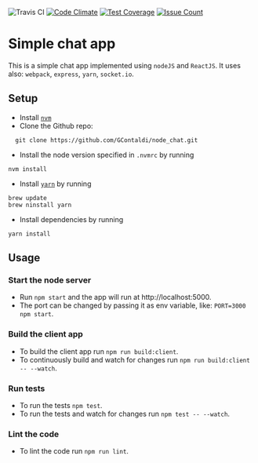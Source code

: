 ![Travis CI](https://travis-ci.org/GContaldi/node_chat.svg?branch=master)
[![Code Climate](https://codeclimate.com/github/GContaldi/node_chat/badges/gpa.svg)](https://codeclimate.com/github/GContaldi/node_chat)
[![Test Coverage](https://codeclimate.com/github/GContaldi/node_chat/badges/coverage.svg)](https://codeclimate.com/github/GContaldi/node_chat/coverage)
[![Issue Count](https://codeclimate.com/github/GContaldi/node_chat/badges/issue_count.svg)](https://codeclimate.com/github/GContaldi/node_chat)

# Simple chat app

This is a simple chat app implemented using `nodeJS` and `ReactJS`.
It uses also: `webpack`, `express`, `yarn`, `socket.io`.

## Setup

- Install [`nvm`](https://github.com/creationix/nvm)
- Clone the Github repo:
```
  git clone https://github.com/GContaldi/node_chat.git
```
- Install the node version specified in `.nvmrc` by running
```
nvm install
```
- Install [`yarn`](https://yarnpkg.com/en/) by running
```
brew update
brew ninstall yarn
```
- Install dependencies by running
```
yarn install
```

## Usage

### Start the node server

- Run `npm start` and the app will run at http://localhost:5000.
- The port can be changed by passing it as env variable, like: `PORT=3000 npm start`.

### Build the client app

- To build the client app run `npm run build:client`.
- To continuously build and watch for changes run `npm run build:client -- --watch`.

### Run tests

- To run the tests `npm test`.
- To run the tests and watch for changes run `npm test -- --watch`.

### Lint the code

- To lint the code run `npm run lint`.
